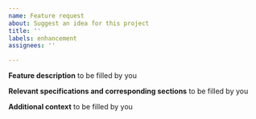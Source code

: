 ```yaml
---
name: Feature request
about: Suggest an idea for this project
title: ''
labels: enhancement
assignees: ''

---
```


**Feature description**
to be filled by you

**Relevant specifications and corresponding sections**
to be filled by you

**Additional context**
to be filled by you
